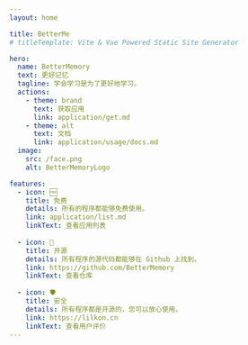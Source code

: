 ```yaml
---
layout: home

title: BetterMe
# titleTemplate: Vite & Vue Powered Static Site Generator

hero:
  name: BetterMemory
  text: 更好记忆
  tagline: 学会学习是为了更好地学习。
  actions:
    - theme: brand
      text: 获取应用
      link: application/get.md
    - theme: alt
      text: 文档
      link: application/usage/docs.md
  image:
    src: /face.png
    alt: BetterMemoryLogo

features:
  - icon: 🆓
    title: 免费
    details: 所有的程序都能够免费使用。
    link: application/list.md
    linkText: 查看应用列表
    
  - icon: 📂 
    title: 开源
    details: 所有程序的源代码都能够在 Github 上找到。 
    link: https://github.com/BetterMemory
    linkText: 查看仓库
  
  - icon: 🛡️
    title: 安全
    details: 所有程序都是开源的，您可以放心使用。
    link: https://lilkon.cn
    linkText: 查看用户评价
---
```



